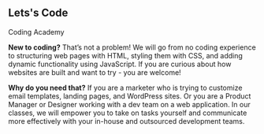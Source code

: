 ## Lets's Code

Coding Academy

**New to coding?** That’s not a problem! We will go from no coding experience to structuring
web pages with HTML, styling them with CSS, and adding dynamic functionality using
JavaScript. If you are curious about how websites are built and want to try - you are
welcome!
 
**Why do you need that?** If you are a marketer who is trying to customize email templates,
landing pages, and WordPress sites. Or you are a Product Manager or Designer working
with a dev team on a web application. In our classes, we will empower you to take on tasks
yourself and communicate more effectively with your in-house and outsourced development
teams.
 
